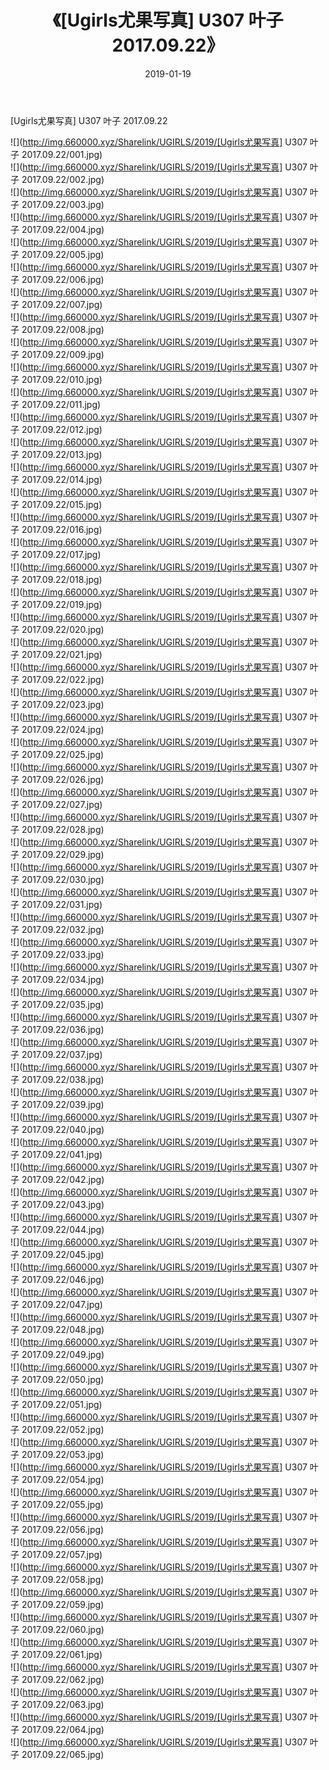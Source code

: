 ﻿---
layout: post
title:  《[Ugirls尤果写真] U307 叶子 2017.09.22》
date:   2019-01-19
img: http://img.660000.xyz/Sharelink/UGIRLS/2019/[Ugirls尤果写真] U307 叶子 2017.09.22/000.jpg
categories: [美女, 清纯, 唯美]
---

[Ugirls尤果写真] U307 叶子 2017.09.22

 ![](http://img.660000.xyz/Sharelink/UGIRLS/2019/[Ugirls尤果写真] U307 叶子 2017.09.22/001.jpg) <br>![](http://img.660000.xyz/Sharelink/UGIRLS/2019/[Ugirls尤果写真] U307 叶子 2017.09.22/002.jpg) <br>![](http://img.660000.xyz/Sharelink/UGIRLS/2019/[Ugirls尤果写真] U307 叶子 2017.09.22/003.jpg) <br>![](http://img.660000.xyz/Sharelink/UGIRLS/2019/[Ugirls尤果写真] U307 叶子 2017.09.22/004.jpg) <br>![](http://img.660000.xyz/Sharelink/UGIRLS/2019/[Ugirls尤果写真] U307 叶子 2017.09.22/005.jpg) <br>![](http://img.660000.xyz/Sharelink/UGIRLS/2019/[Ugirls尤果写真] U307 叶子 2017.09.22/006.jpg) <br>![](http://img.660000.xyz/Sharelink/UGIRLS/2019/[Ugirls尤果写真] U307 叶子 2017.09.22/007.jpg) <br>![](http://img.660000.xyz/Sharelink/UGIRLS/2019/[Ugirls尤果写真] U307 叶子 2017.09.22/008.jpg) <br>![](http://img.660000.xyz/Sharelink/UGIRLS/2019/[Ugirls尤果写真] U307 叶子 2017.09.22/009.jpg) <br>![](http://img.660000.xyz/Sharelink/UGIRLS/2019/[Ugirls尤果写真] U307 叶子 2017.09.22/010.jpg) <br>![](http://img.660000.xyz/Sharelink/UGIRLS/2019/[Ugirls尤果写真] U307 叶子 2017.09.22/011.jpg) <br>![](http://img.660000.xyz/Sharelink/UGIRLS/2019/[Ugirls尤果写真] U307 叶子 2017.09.22/012.jpg) <br>![](http://img.660000.xyz/Sharelink/UGIRLS/2019/[Ugirls尤果写真] U307 叶子 2017.09.22/013.jpg) <br>![](http://img.660000.xyz/Sharelink/UGIRLS/2019/[Ugirls尤果写真] U307 叶子 2017.09.22/014.jpg) <br>![](http://img.660000.xyz/Sharelink/UGIRLS/2019/[Ugirls尤果写真] U307 叶子 2017.09.22/015.jpg) <br>![](http://img.660000.xyz/Sharelink/UGIRLS/2019/[Ugirls尤果写真] U307 叶子 2017.09.22/016.jpg) <br>![](http://img.660000.xyz/Sharelink/UGIRLS/2019/[Ugirls尤果写真] U307 叶子 2017.09.22/017.jpg) <br>![](http://img.660000.xyz/Sharelink/UGIRLS/2019/[Ugirls尤果写真] U307 叶子 2017.09.22/018.jpg) <br>![](http://img.660000.xyz/Sharelink/UGIRLS/2019/[Ugirls尤果写真] U307 叶子 2017.09.22/019.jpg) <br>![](http://img.660000.xyz/Sharelink/UGIRLS/2019/[Ugirls尤果写真] U307 叶子 2017.09.22/020.jpg) <br>![](http://img.660000.xyz/Sharelink/UGIRLS/2019/[Ugirls尤果写真] U307 叶子 2017.09.22/021.jpg) <br>![](http://img.660000.xyz/Sharelink/UGIRLS/2019/[Ugirls尤果写真] U307 叶子 2017.09.22/022.jpg) <br>![](http://img.660000.xyz/Sharelink/UGIRLS/2019/[Ugirls尤果写真] U307 叶子 2017.09.22/023.jpg) <br>![](http://img.660000.xyz/Sharelink/UGIRLS/2019/[Ugirls尤果写真] U307 叶子 2017.09.22/024.jpg) <br>![](http://img.660000.xyz/Sharelink/UGIRLS/2019/[Ugirls尤果写真] U307 叶子 2017.09.22/025.jpg) <br>![](http://img.660000.xyz/Sharelink/UGIRLS/2019/[Ugirls尤果写真] U307 叶子 2017.09.22/026.jpg) <br>![](http://img.660000.xyz/Sharelink/UGIRLS/2019/[Ugirls尤果写真] U307 叶子 2017.09.22/027.jpg) <br>![](http://img.660000.xyz/Sharelink/UGIRLS/2019/[Ugirls尤果写真] U307 叶子 2017.09.22/028.jpg) <br>![](http://img.660000.xyz/Sharelink/UGIRLS/2019/[Ugirls尤果写真] U307 叶子 2017.09.22/029.jpg) <br>![](http://img.660000.xyz/Sharelink/UGIRLS/2019/[Ugirls尤果写真] U307 叶子 2017.09.22/030.jpg) <br>![](http://img.660000.xyz/Sharelink/UGIRLS/2019/[Ugirls尤果写真] U307 叶子 2017.09.22/031.jpg) <br>![](http://img.660000.xyz/Sharelink/UGIRLS/2019/[Ugirls尤果写真] U307 叶子 2017.09.22/032.jpg) <br>![](http://img.660000.xyz/Sharelink/UGIRLS/2019/[Ugirls尤果写真] U307 叶子 2017.09.22/033.jpg) <br>![](http://img.660000.xyz/Sharelink/UGIRLS/2019/[Ugirls尤果写真] U307 叶子 2017.09.22/034.jpg) <br>![](http://img.660000.xyz/Sharelink/UGIRLS/2019/[Ugirls尤果写真] U307 叶子 2017.09.22/035.jpg) <br>![](http://img.660000.xyz/Sharelink/UGIRLS/2019/[Ugirls尤果写真] U307 叶子 2017.09.22/036.jpg) <br>![](http://img.660000.xyz/Sharelink/UGIRLS/2019/[Ugirls尤果写真] U307 叶子 2017.09.22/037.jpg) <br>![](http://img.660000.xyz/Sharelink/UGIRLS/2019/[Ugirls尤果写真] U307 叶子 2017.09.22/038.jpg) <br>![](http://img.660000.xyz/Sharelink/UGIRLS/2019/[Ugirls尤果写真] U307 叶子 2017.09.22/039.jpg) <br>![](http://img.660000.xyz/Sharelink/UGIRLS/2019/[Ugirls尤果写真] U307 叶子 2017.09.22/040.jpg) <br>![](http://img.660000.xyz/Sharelink/UGIRLS/2019/[Ugirls尤果写真] U307 叶子 2017.09.22/041.jpg) <br>![](http://img.660000.xyz/Sharelink/UGIRLS/2019/[Ugirls尤果写真] U307 叶子 2017.09.22/042.jpg) <br>![](http://img.660000.xyz/Sharelink/UGIRLS/2019/[Ugirls尤果写真] U307 叶子 2017.09.22/043.jpg) <br>![](http://img.660000.xyz/Sharelink/UGIRLS/2019/[Ugirls尤果写真] U307 叶子 2017.09.22/044.jpg) <br>![](http://img.660000.xyz/Sharelink/UGIRLS/2019/[Ugirls尤果写真] U307 叶子 2017.09.22/045.jpg) <br>![](http://img.660000.xyz/Sharelink/UGIRLS/2019/[Ugirls尤果写真] U307 叶子 2017.09.22/046.jpg) <br>![](http://img.660000.xyz/Sharelink/UGIRLS/2019/[Ugirls尤果写真] U307 叶子 2017.09.22/047.jpg) <br>![](http://img.660000.xyz/Sharelink/UGIRLS/2019/[Ugirls尤果写真] U307 叶子 2017.09.22/048.jpg) <br>![](http://img.660000.xyz/Sharelink/UGIRLS/2019/[Ugirls尤果写真] U307 叶子 2017.09.22/049.jpg) <br>![](http://img.660000.xyz/Sharelink/UGIRLS/2019/[Ugirls尤果写真] U307 叶子 2017.09.22/050.jpg) <br>![](http://img.660000.xyz/Sharelink/UGIRLS/2019/[Ugirls尤果写真] U307 叶子 2017.09.22/051.jpg) <br>![](http://img.660000.xyz/Sharelink/UGIRLS/2019/[Ugirls尤果写真] U307 叶子 2017.09.22/052.jpg) <br>![](http://img.660000.xyz/Sharelink/UGIRLS/2019/[Ugirls尤果写真] U307 叶子 2017.09.22/053.jpg) <br>![](http://img.660000.xyz/Sharelink/UGIRLS/2019/[Ugirls尤果写真] U307 叶子 2017.09.22/054.jpg) <br>![](http://img.660000.xyz/Sharelink/UGIRLS/2019/[Ugirls尤果写真] U307 叶子 2017.09.22/055.jpg) <br>![](http://img.660000.xyz/Sharelink/UGIRLS/2019/[Ugirls尤果写真] U307 叶子 2017.09.22/056.jpg) <br>![](http://img.660000.xyz/Sharelink/UGIRLS/2019/[Ugirls尤果写真] U307 叶子 2017.09.22/057.jpg) <br>![](http://img.660000.xyz/Sharelink/UGIRLS/2019/[Ugirls尤果写真] U307 叶子 2017.09.22/058.jpg) <br>![](http://img.660000.xyz/Sharelink/UGIRLS/2019/[Ugirls尤果写真] U307 叶子 2017.09.22/059.jpg) <br>![](http://img.660000.xyz/Sharelink/UGIRLS/2019/[Ugirls尤果写真] U307 叶子 2017.09.22/060.jpg) <br>![](http://img.660000.xyz/Sharelink/UGIRLS/2019/[Ugirls尤果写真] U307 叶子 2017.09.22/061.jpg) <br>![](http://img.660000.xyz/Sharelink/UGIRLS/2019/[Ugirls尤果写真] U307 叶子 2017.09.22/062.jpg) <br>![](http://img.660000.xyz/Sharelink/UGIRLS/2019/[Ugirls尤果写真] U307 叶子 2017.09.22/063.jpg) <br>![](http://img.660000.xyz/Sharelink/UGIRLS/2019/[Ugirls尤果写真] U307 叶子 2017.09.22/064.jpg) <br>![](http://img.660000.xyz/Sharelink/UGIRLS/2019/[Ugirls尤果写真] U307 叶子 2017.09.22/065.jpg) <br>